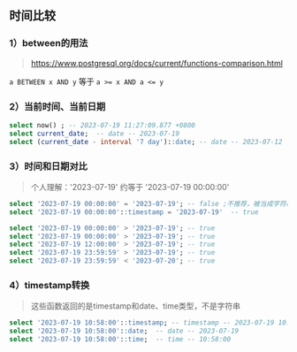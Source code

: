 
## 时间比较

### 1）between的用法 

> https://www.postgresql.org/docs/current/functions-comparison.html

`a BETWEEN x AND y`
等于
`a >= x AND a <= y`

### 2）当前时间、当前日期

```sql
select now() ; -- 2023-07-19 11:27:09.877 +0800
select current_date;  -- date -- 2023-07-19
select (current_date - interval '7 day')::date; -- date -- 2023-07-12
```

### 3）时间和日期对比

> 个人理解：'2023-07-19' 约等于 '2023-07-19 00:00:00'
```sql
select '2023-07-19 00:00:00' = '2023-07-19'; -- false ;不推荐，被当成字符串了吧
select '2023-07-19 00:00:00'::timestamp = '2023-07-19'  -- true  

select '2023-07-19 00:00:00' > '2023-07-19'; -- true
select '2023-07-19 00:00:00' > '2023-07-19'; -- true
select '2023-07-19 12:00:00' > '2023-07-19'; -- true
select '2023-07-19 23:59:59' > '2023-07-19'; -- true
select '2023-07-19 23:59:59' < '2023-07-20'; -- true
```

### 4）timestamp转换

> 这些函数返回的是timestamp和date、time类型，不是字符串  
```sql
select '2023-07-19 10:58:00'::timestamp; -- timestamp -- 2023-07-19 10:58:00.000
select '2023-07-19 10:58:00'::date;  -- date -- 2023-07-19
select '2023-07-19 10:58:00'::time;  -- time -- 10:58:00
```
